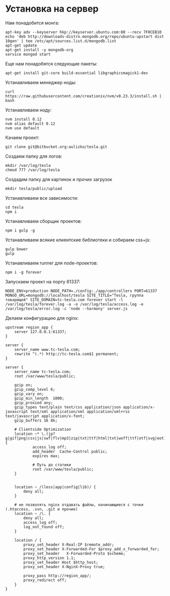 # Установка на сервер

Нам понадобится монга:

```
apt-key adv --keyserver hkp://keyserver.ubuntu.com:80 --recv 7F0CEB10
echo 'deb http://downloads-distro.mongodb.org/repo/ubuntu-upstart dist 10gen' | tee /etc/apt/sources.list.d/mongodb.list
apt-get update
apt-get install -y mongodb-org
service mongod start
```

Еще нам понадобятся следующие пакеты:

```
apt-get install git-core build-essential libgraphicsmagick1-dev
```

Устанавливаем менеджер ноды:

```
curl https://raw.githubusercontent.com/creationix/nvm/v0.23.3/install.sh | bash
```

Устанавливаем ноду:

```
nvm install 0.12
nvm alias default 0.12
nvm use default
```

Качаем проект:

```
git clone git@bitbucket.org:aulizko/tesla.git
```

Создаем папку для логов:

```
mkdir /var/log/tesla
chmod 777 /var/log/tesla
```

Создадим папку для картинок и прочих загрузок

```
mkdir tesla/public/upload
```

Устанавливаем все зависимости:

```
cd tesla
npm i
```

Устанавливаем сборщик проектов:

```
npm i gulp -g
```

Устанавливаем всякие клиентские библиотеки и собираем css+js:

```
gulp bower
gulp
```

Устанавливаем runner для node-проектов:

```
npm i -g forever
```

Запускаем проект на порту 61337:

```
NODE_ENV=production NODE_PATH=./config:./app/controllers PORT=61337 MONGO_URL=mongodb://localhost/tesla SITE_TITLE="Tesla, группа товарищей" SITE_DOMAIN=tc-tesla.com forever start -l /var/log/tesla/forever.log -a -o /var/log/tesla/access.log -e /var/log/tesla/error.log -c 'node --harmony' server.js
```

Делаем конфигурацию для nginx:

```
upstream region_app {
	server 127.0.0.1:61337;
}

server {
    server_name www.tc-tesla.com;
    rewrite ^(.*) http://tc-tesla.com$1 permanent;
}

server {
    server_name tc-tesla.com;
    root /var/www/tesla/public;

    gzip on;
    gzip_comp_level 6;
    gzip_vary on;
    gzip_min_length  1000;
    gzip_proxied any;
    gzip_types text/plain text/css application/json application/x-javascript text/xml application/xml application/xml+rss text/javascript application/x-font;
    gzip_buffers 16 8k;

    # Clientside Optimization
    location ~* \.(jp?g|gif|png|css|js|swf|flv|mp3|zip|txt|ttf|html|txt|woff|ttf|otf|svg|eot)$ {
            access_log off;
            add_header  Cache-Control public;
            expires max;

            # Путь до статики
            root /var/www/tesla/public;
    }


    location ~ /(less|app|config|lib)/ {
        deny all;
    }

    # не позволять nginx отдавать файлы, начинающиеся с точки (.htaccess, .svn, .git и прочие)
    location ~ /\. {
        deny all;
        access_log off;
        log_not_found off;
    }

    location / {
        proxy_set_header X-Real-IP $remote_addr;
        proxy_set_header X-Forwarded-For $proxy_add_x_forwarded_for;
        proxy_set_header   X-Forwarded-Proto $scheme;
        proxy_http_version 1.1;
        proxy_set_header Host $http_host;
        proxy_set_header X-NginX-Proxy true;

        proxy_pass http://region_app/;
        proxy_redirect off;
    }
}
```